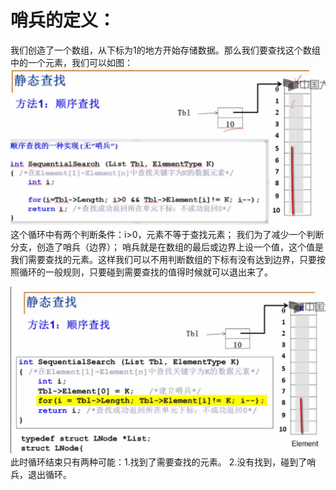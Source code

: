 # 哨兵的定义：
我们创造了一个数组，从下标为1的地方开始存储数据。那么我们要查找这个数组中的一个元素，我们可以如图：
![](attachments/顺序查找的%20哨兵_image_0.png)
这个循环中有两个判断条件：i>0，元素不等于查找元素； 我们为了减少一个判断分支，创造了哨兵（边界）；
哨兵就是在数组的最后或边界上设一个值，这个值是我们需要查找的元素。这样我们可以不用判断数组的下标有没有达到边界，只要按照循环的一般规则，只要碰到需要查找的值得时候就可以退出来了。

![](attachments/顺序查找的%20哨兵_image_1.png)
此时循环结束只有两种可能：1.找到了需要查找的元素。
           2.没有找到，碰到了哨兵，退出循环。